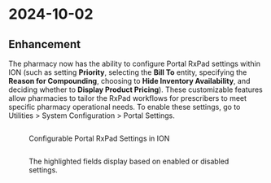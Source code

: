 # 2024-10-02

## Enhancement

The pharmacy now has the ability to configure Portal RxPad settings within ION (such as setting **Priority**, selecting the **Bill To** entity, specifying the **Reason for Compounding**, choosing to **Hide Inventory Availability**, and deciding whether to **Display Product Pricing**). These customizable features allow pharmacies to tailor the RxPad workflows for prescribers to meet specific pharmacy operational needs. To enable these settings, go to Utilities > System Configuration > Portal Settings.&#x20;

<figure><img src="../.gitbook/assets/Screenshot 2024-09-30 at 10.18.03 AM.png" alt=""><figcaption><p>Configurable Portal RxPad Settings in ION</p></figcaption></figure>

<figure><img src="../.gitbook/assets/Screenshot 2024-09-30 at 12.39.43 PM (1).png" alt=""><figcaption><p>The highlighted fields display based on enabled or disabled settings.</p></figcaption></figure>
